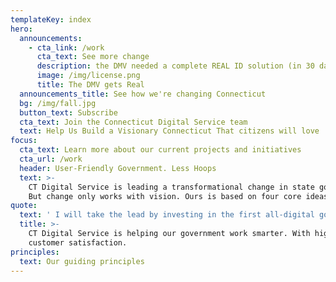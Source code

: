 ```yaml
---
templateKey: index
hero:
  announcements:
    - cta_link: /work
      cta_text: See more change
      description: the DMV needed a complete REAL ID solution (in 30 days)
      image: /img/license.png
      title: The DMV gets Real
  announcements_title: See how we're changing Connecticut
  bg: /img/fall.jpg
  button_text: Subscribe
  cta_text: Join the Connecticut Digital Service team
  text: Help Us Build a Visionary Connecticut That citizens will love
focus:
  cta_text: Learn more about our current projects and initiatives
  cta_url: /work
  header: User-Friendly Government. Less Hoops
  text: >-
    CT Digital Service is leading a transformational change in state government.
    But change only works with vision. Ours is based on four core ideas: 
quote:
  text: ' I will take the lead by investing in the first all-digital government, and reverse engineer every transaction from the taxpayer’s shoes. The entry point to Connecticut will be through its digital front door, a one-stop-shop for everything current and prospective citizens need from their government. We will be online, not in line. It won’t be done overnight, but let’s start today.'
  title: >-
    CT Digital Service is helping our government work smarter. With higher
    customer satisfaction.
principles:
  text: Our guiding principles
---
```


